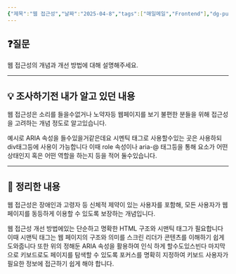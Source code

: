 ```yaml
---
{"제목":"웹 접근성","날짜":"2025-04-8","tags":["매일메일","Frontend"],"dg-publish":true,"permalink":"/매일메일/25년4월/웹 접근성/","dgPassFrontmatter":true,"updated":"2025-04-28T08:36:31.715+09:00"}
---
```


## ❓질문

웹 접근성의 개념과 개선 방법에 대해 설명해주세요.

---
## 💡 조사하기전 내가 알고 있던 내용

웹 접근성은 소리를 들을수없거나 노약자등 웹페이지를 보기 불편한 분들을 위해 접근성을 고려하는 개념 정도로 알고있습니다.

예시로 ARIA 속성을 들수있을거같은데요 시멘틱 태그로 사용할수있는 곳은 사용하되 div태그등에 사용이 가능합니다 이때 role 속성이나 aria-@ 태그등을 통해 요소가 어떤 상태인지 혹은 어떤 역할을 하는지 등을 적어 둘수있습니다.

---
## 🏫 정리한 내용

웹 접근성은 장애인과 고령자 등 신체적 제약이 있는 사용자를 포함해, 모든 사용자가 웹 페이지를 동등하게 이용할 수 있도록 보장하는 개념입니다.

웹 접근성 개선 방법에있는 단순하고 명확한 HTML 구조와 시맨틱 태그가 필요합니다 이때 시맨틱 태그는 웹 페이지의 구조와 의미를 스크린 리더가 콘텐츠를 이해하기 쉽게 도와줍니다
또한 위의 정해둔 ARIA 속성을 활용하여 인식 하게 할수도있스빈다
마지막으로 키보드로도 페이지를 탐색할 수 있도록 포커스를 명확히 지정하여 키보드 사용자가 필요한 정보에 접근하기 쉽게 해야 합니다.
